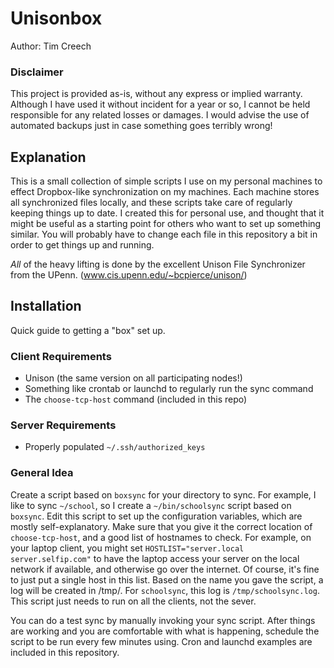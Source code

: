 Unisonbox
=========
Author: Tim Creech

### Disclaimer
This project is provided as-is, without any express or implied warranty. Although I have used it without incident for a year or so, I cannot be held responsible for any related losses or damages. I would advise the use of automated backups just in case something goes terribly wrong!

Explanation
-----------

This is a small collection of simple scripts I use on my personal machines to
effect Dropbox-like synchronization on my machines. Each machine stores all
synchronized files locally, and these scripts take care of regularly keeping
things up to date. I created this for personal use, and thought that it might
be useful as a starting point for others who want to set up something similar.
You will probably have to change each file in this repository a bit in order to
get things up and running.

*All* of the heavy lifting is done by the excellent Unison File Synchronizer from the UPenn. (www.cis.upenn.edu/~bcpierce/unison/)

Installation
------------

Quick guide to getting a "box" set up.

### Client Requirements
* Unison (the same version on all participating nodes!)
* Something like crontab or launchd to regularly run the sync command
* The `choose-tcp-host` command (included in this repo)

### Server Requirements
* Properly populated `~/.ssh/authorized_keys`

### General Idea
Create a script based on `boxsync` for your directory to sync. For example, I like to sync `~/school`, so I create a `~/bin/schoolsync` script based on `boxsync`. Edit this script to set up the configuration variables, which are mostly self-explanatory. Make sure that you give it the correct location of `choose-tcp-host`, and a good list of hostnames to check. For example, on your laptop client, you might set `HOSTLIST="server.local server.selfip.com"` to have the laptop access your server on the local network if available, and otherwise go over the internet. Of course, it's fine to just put a single host in this list. Based on the name you gave the script, a log will be created in /tmp/. For `schoolsync`, this log is `/tmp/schoolsync.log`. This script just needs to run on all the clients, not the sever.

You can do a test sync by manually invoking your sync script. After things are working and you are comfortable with what is happening, schedule the script to be run every few minutes using. Cron and launchd examples are included in this repository.

